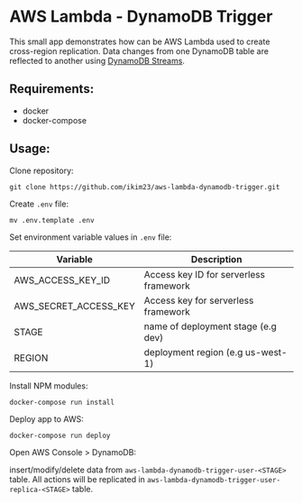 # AWS Lambda - DynamoDB Trigger

This small app demonstrates how can be AWS Lambda used to create cross-region replication. Data changes from one DynamoDB table are reflected to another using [DynamoDB Streams](http://docs.aws.amazon.com/amazondynamodb/latest/developerguide/Streams.Lambda.Tutorial.html).

## Requirements:

- docker
- docker-compose

## Usage:

Clone repository:
```
git clone https://github.com/ikim23/aws-lambda-dynamodb-trigger.git
```
Create `.env` file:
```
mv .env.template .env
```
Set environment variable values in `.env` file:

|Variable|Description|
|-|-|
|AWS_ACCESS_KEY_ID|Access key ID for serverless framework|
|AWS_SECRET_ACCESS_KEY|Access key for serverless framework|
|STAGE|name of deployment stage (e.g dev)|
|REGION|deployment region (e.g us-west-1)|

Install NPM modules:
```
docker-compose run install
```
Deploy app to AWS:
```
docker-compose run deploy
```
Open AWS Console > DynamoDB:

insert/modify/delete data from `aws-lambda-dynamodb-trigger-user-<STAGE>` table. All actions will be replicated in `aws-lambda-dynamodb-trigger-user-replica-<STAGE>` table.

